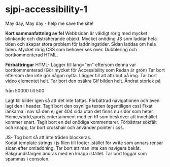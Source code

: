 # sjpi-accessibility-1
May day, May day - help me save the site!

**Kort sammanfattning av fel** 
Webbsidan är väldigt rörig med mycket blinkande och distraherande objekt. 
Mycket onöding JS som laddar hela tiden och skapar stora problem för laddningstider. 
Sidan laddas om hela tiden. 
Mycket rörig CSS som behöver ses över. 
Dubblering och bortkommenterad HTML. 

**Förbättringar** 
HTML- 
Lägger till lang="en" eftersom denna var bortkommenterad (Gör mycket för Accessibility som Redan är grön)
Tar bort <!-- <title>A11y News dupe</title> --> eftersom den inte gör någon nytta. 
Lägger till alt attribut på img.
Tar bort video elementet helt. 
Tar bort den osäkra Gif bilden helt. 
Ändrat storlek på 
<!--<img src="http://upload.wikimedia.org/wikipedia/commons/3/3f/JPEG_example_flower.jpg" width="500"> --> från 50000 till 500
Lagt till bilder igen så att det inte fattas. 
Förbättrad navigationen och även lagt den i header. 
Tagit bort den osynliga texten (egentiligen css)
Fixat länkarna i nav så den ej ger 404 sida utan det finns nu sidor som heter Home,world,sports,entertainment med en h1 som beskriver att innehållet kommer snart. 
Tagit bort en del onödiga kommentarer.
Förbättrar sökfält och knapp, tar bort crosshair och använder pointer i css. 
 
JS-
Tog bort så att inte tråden blockeras.   
Kodat template strings i js filen till footer istället för write som annars rensar sidan efter omladdning. 
Tar bort att man inte kan navigera bakåt. 
Bakgrundsfärgen ändras med en knapp istället. 
Tar bort loggar som spammas i consolen. 


